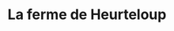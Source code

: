 ---
title: "La ferme de Heurteloup"
url: /arnouville-les-mantes/la-ferme-de-heurteloup/
shop: légumes
---